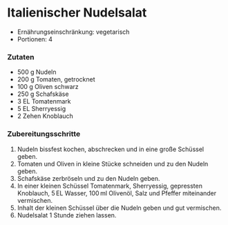 # Italienischer Nudelsalat

- Ernährungseinschränkung: vegetarisch
- Portionen: 4

### Zutaten

- 500 g Nudeln
- 200 g Tomaten, getrocknet
- 100 g Oliven schwarz
- 250 g Schafskäse
- 3 EL Tomatenmark
- 5 EL Sherryessig
- 2 Zehen Knoblauch

### Zubereitungsschritte

1. Nudeln bissfest kochen, abschrecken und in eine große Schüssel geben.
2. Tomaten und Oliven in kleine Stücke schneiden und zu den Nudeln geben.
3. Schafskäse zerbröseln und zu den Nudeln geben.
4. In einer kleinen Schüssel Tomatenmark, Sherryessig, gepressten Knoblauch, 5 EL Wasser, 100 ml Olivenöl, Salz und Pfeffer miteinander vermischen.
5. Inhalt der kleinen Schüssel über die Nudeln geben und gut vermischen.
6. Nudelsalat 1 Stunde ziehen lassen.